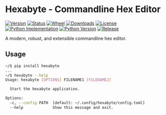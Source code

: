 # Hexabyte - Commandline Hex Editor

[![Version](https://img.shields.io/pypi/v/hexabyte.svg)](https://pypi.python.org/pypi/hexabyte)
[![Status](https://img.shields.io/pypi/status/hexabyte)](https://pypi.python.org/pypi/hexabyte)
[![Wheel](https://img.shields.io/pypi/wheel/hexabyte)](https://pypi.org/project/hexabyte/)
[![Downloads](https://img.shields.io/pypi/dm/hexabyte)](https://pypi.python.org/pypi/hexabyte)
[![License](https://img.shields.io/pypi/l/hexabyte.svg)](https://pypi.python.org/pypi/hexabyte)
[![Python Implementation](https://img.shields.io/pypi/implementation/hexabyte)](https://pypi.org/project/hexabyte/)
[![Python Version](https://img.shields.io/pypi/pyversions/hexabyte)](https://pypi.org/project/hexabyte/)
[![Release](https://github.com/thetacom/hexabyte/actions/workflows/release.yml/badge.svg)](https://github.com/thetacom/hexabyte/actions/)

A modern, robust, and extensible commandline hex editor.

## Usage

```bash
~/$ pip install hexabyte
...
~/$ hexabyte --help
Usage: hexabyte [OPTIONS] FILENAME1 [FILENAME2]

  Start the hexabyte application.

Options:
  -c, --config PATH  [default: ~/.config/hexabyte/config.toml]
  --help             Show this message and exit.
```
